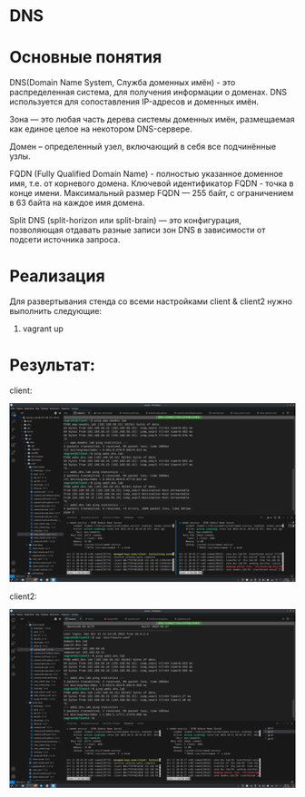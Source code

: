 # DNS

# Основные понятия

DNS(Domain Name System, Служба доменных имён) -  это распределенная система, для получения информации о доменах. DNS используется для сопоставления IP-адресов и доменных имён.

Зона — это любая часть дерева системы доменных имён, размещаемая как единое целое на некотором DNS-сервере. 

Домен – определенный узел, включающий в себя все подчинённые узлы.

FQDN (Fully Qualified Domain Name) - полностью указанное доменное имя, т.е. от корневого домена. Ключевой идентификатор FQDN - точка в конце имени. Максимальный размер FQDN — 255 байт, с ограничением в 63 байта на каждое имя домена.

Split DNS (split-horizon или split-brain) — это конфигурация, позволяющая отдавать разные записи зон DNS в зависимости от подсети источника запроса.

# Реализация
Для развертывания стенда со всеми настройками client & client2 нужно выполнить следующие:
1. vagrant up


# Результат:
client:

![](/set_dns_server/image/dns_cl1.png)

client2:

![](/set_dns_server/image/dns_cl2.png)
